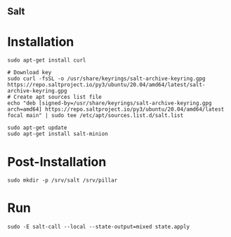 ## Salt

# Installation

    sudo apt-get install curl
    
    # Download key
    sudo curl -fsSL -o /usr/share/keyrings/salt-archive-keyring.gpg https://repo.saltproject.io/py3/ubuntu/20.04/amd64/latest/salt-archive-keyring.gpg
    # Create apt sources list file
    echo "deb [signed-by=/usr/share/keyrings/salt-archive-keyring.gpg arch=amd64] https://repo.saltproject.io/py3/ubuntu/20.04/amd64/latest focal main" | sudo tee /etc/apt/sources.list.d/salt.list

    sudo apt-get update
    sudo apt-get install salt-minion

# Post-Installation

    sudo mkdir -p /srv/salt /srv/pillar
    
# Run

    sudo -E salt-call --local --state-output=mixed state.apply

